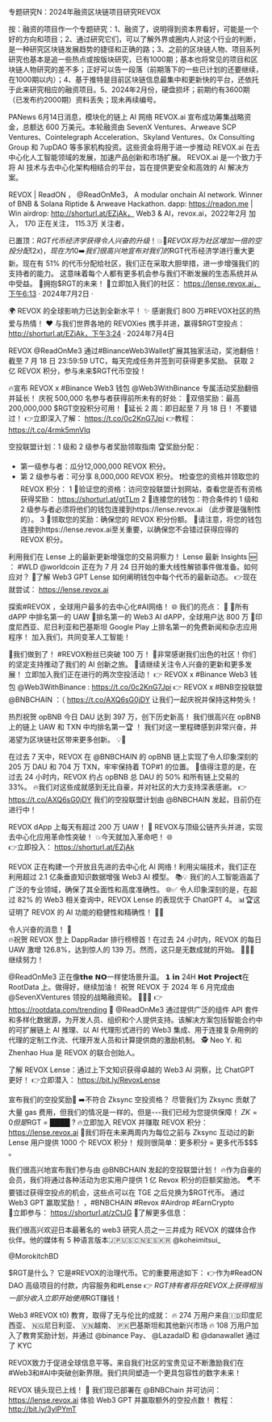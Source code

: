 专题研究N：2024年融资区块链项目研究REVOX 

按：融资的项目作一个专题研究：1、融资了，说明得到资本界看好，可能是一个好的方向和项目；2、通过研究它们，可以了解外界或圈内人对这个行业的判断，是一种研究区块链发展趋势的捷径和正确的路；3、之前的区块链人物、项目系列研究也基本是追一些热点或按版块研究，已有1000期；基本也将常见的项目和区块链人物研究的差不多；正好可以告一段落（前期落下的一些已计划的还要继续，在1000期以内）；4、基于推特是目前区块链信息最集中和更新快的平台，还依托于此来研究相应的融资项目。5、2024年2月份，硬盘损坏；前期约有3600期（已发布约2000期）资料丢失；现未再续编号。

PANews 6月14日消息，模块化的链上 AI 网络 REVOX.ai 宣布成功筹集战略资金，总额达 600 万美元。本轮融资由 SevenX Ventures、Arweave SCP Ventures、Cointelegraph Acceleration、Skyland Ventures、0x Consulting Group 和 7upDAO 等多家机构投资。这些资金将用于进一步推动 REVOX.ai 在去中心化人工智能领域的发展，加速产品创新和市场扩展。
REVOX.ai 是一个致力于将 AI 技术与去中心化架构相结合的平台，旨在提供更安全和高效的 AI 解决方案。

REVOX | ReadON
，
@ReadOnMe3，
A modular onchain AI network. Winner of BNB & Solana Riptide & Arweave Hackathon. dapp: https://readon.me | Win airdrop: http://shorturl.at/EZjAk，
Web3 & AI，revox.ai，2022年2月 加入，
170 正在关注，
115.3万 关注者，


已置顶：$RGT 代币经济学获得令人兴奋的升级！ 💥
🔹 REVOX 将为社区增加一倍的空投分配(2x) ，现在为 10%！ 🔹
➡️我们很高兴地宣布对我们的$RGT代币经济学进行重大更新。现在有 51% 的代币分配给社区，我们正在采取大胆举措，进一步增强我们的支持者的能力。
这意味着每个人都有更多机会参与我们不断发展的生态系统并从中受益。
🌹拥抱$RGT的未来！
🏃立即加入我们的社区： https://lense.revox.ai，下午6:13 · 2024年7月2日
·

🌍 REVOX 的全球影响力已达到全新水平！ ✨
感谢我们 800 万#REVOX社区的热爱与热情！ ❤️
与我们世界各地的 REVOXies 携手并进，赢得$RGT空投点： http://shorturl.at/EZjAk，下午3:24 · 2024年7月4日

REVOX 
@ReadOnMe3
通过#BinanceWeb3Wallet扩展其独家活动，奖池翻倍！
截至 7 月 18 日 23:59:59 UTC，每天完成任务并签到可获得更多奖励。
获取 2 亿 REVOX 积分，参与未来$RGT代币空投！

🔥宣布 REVOX x #Binance Web3 钱包
@Web3WithBinance
专属活动奖励翻倍并延长！
庆祝 500,000 名参与者获得前所未有的好处：
🔹双倍奖励：最高 200,000,000 $RGT空投积分可用！
🔹延长 2 周：即日起至 7 月 18 日！
不要错过！
👉立即深入了解： https://t.co/0c2KnG7Jpi
👉教程： https://t.co/4rmk5mnVIq

空投联盟计划：1 级和 2 级参与者奖励领取指南
🏆奖励分配：
- 第一级参与者：瓜分12,000,000 REVOX 积分。
- 第 2 级参与者：可分享 8,000,000 REVOX 积分。
❗️检查您的资格并领取您的 REVOX 积分：
1 ⃣验证您的资格：访问空投联盟计划网站，查看您是否有资格获得奖励： https://shorturl.at/gtTLm
2 ⃣连接您的钱包：符合条件的 1 级和 2 级参与者必须将他们的钱包连接到https://lense.revox.ai （此步骤是强制性的）。
3 ⃣领取您的奖励：确保您的 REVOX 积分份额。
🔴请注意，将您的钱包连接到https://lense.revox.ai至关重要，以确保您不会错过获得应得的 REVOX 积分。

利用我们在 Lense 上的最新更新增强您的交易洞察力！
Lense 最新 Insights 🆕 ： #WLD 
@worldcoin
正在为 7 月 24 日开始的重大线性解锁事件做准备。如何应对？
👀了解 Web3 GPT Lense 如何阐明钱包中每个代币的最新动态。
👉现在就尝试： https://lense.revox.ai

探索#REVOX ，全球用户最多的去中心化#AI网络！ 🌐
我们的亮点： 🌟
🥇所有 dAPP 中排名第一的 UAW
🥇排名第一的 Web3 AI dAPP，全球用户达 800 万
🥇印度尼西亚、尼日利亚和巴基斯坦 Google Play 上排名第一的免费新闻和杂志应用程序！
加入我们，共同变革人工智能！

🎉我们做到了！ #REVOX粉丝已突破 100 万！
🚀非常感谢我们出色的社区！你们的坚定支持推动了我们的 AI 创新之旅。
🌟请继续关注令人兴奋的更新和更多发展！
立即加入我们正在进行的两次空投活动！
👉 REVOX x #Binance Web3 钱包
@Web3WithBinance
 : https://t.co/0c2KnG7Jpi
👉 REVOX x #BNB空投联盟
@BNBCHAIN
 ：（ https://t.co/AXQ6sG0jDY
让我们一起庆祝并保持这种势头！

热烈祝贺 opBNB 今日 DAU 达到 397 万，创下历史新高！
我们很高兴在 opBNB 上的链上 UAW 和 TXN 中均排名第一🏆 ！
我们对这一里程碑感到非常兴奋，并渴望为区块链社区带来更多创新。 💡🤝

在过去 7 天中，REVOX 在
@BNBCHAIN
的 opBNB 链上实现了令人印象深刻的 205 万 DAU 和 704 万 TXN，牢牢保持着 TOP#1 的位置。
🎉值得注意的是，在过去 24 小时内，REVOX 约占 opBNB 总 DAU 的 50% 和所有链上交易的 33%。
🔥我们对这些成就感到无比自豪，并对社区的大力支持深表感谢。
👉https://t.co/AXQ6sG0jDY
我们的空投联盟计划由
@BNBCHAIN
发起，目前仍在进行中！

REVOX dApp 上每天有超过 200 万 UAW！
🚀 REVOX与顶级公链齐头并进，实现去中心化应用革命性突破！
💥今天就加入革命吧！ 🌐  
👉立即投入： https://shorturl.at/EZjAk  

 REVOX 正在构建一个开放且先进的去中心化 AI 网络！利用尖端技术，我们正在利用超过 2.1 亿条垂直知识数据增强 Web3 AI 模型。 📚💡
我们的人工智能涵盖了广泛的专业领域，确保了其全面性和高度准确性。 🌐✅
令人印象深刻的是，在超过 82% 的 Web3 相关查询中，REVOX Lense 的表现优于 ChatGPT 4。 📊🏆这证明了 REVOX 的 AI 功能的稳健性和精确性！ 🤖💪 

令人兴奋的消息！ 🚀  
🔥祝贺 REVOX 登上 DappRadar 排行榜榜首！在过去 24 小时内，REVOX 的每日 UAW 激增 126.8%，达到惊人的 139 万。然而，这只是无数成就的开始。 👊👊👊
继续努力！ 

@ReadOnMe3
正在像𝘁𝗵𝗲 𝗡𝗢一样使场景升温。 𝟭 𝗶𝗻 24H 𝗛𝗼𝘁 𝗣𝗿𝗼𝗷𝗲𝗰𝘁在 RootData 上。做得好，继续加油！
祝贺 REVOX 于 2024 年 6 月完成由
@SevenXVentures
领投的战略融资轮。 🎉🎉🎉
👉 https://rootdata.com/trending
💪
@ReadOnMe3
通过提供广泛的组件 API 套件和多样化数据源，为开发人员、组织和个人提供支持。该解决方案包括智能合约中的可扩展链上 AI 推理、以 AI 代理形式进行的 Web3 集成、用于连接复杂用例的代理的定制工作流、代理开发人员和计算提供商的激励机制。
🕵️ Neo Y. 和 Zhenhao Hua 是 REVOX 的联合创始人。

了解 REVOX Lense：通过上下文知识获得卓越​​的 Web3 AI 洞察，比 ChatGPT 更好！
👉立即潜入： https://bit.ly/RevoxLense

宣布我们的空投奖励🚀
➡️不符合 Zksync 空投资格？
尽管我们为 Zksync 贡献了大量 gas 费用，但我们的情况是一样的。但是---我们已经为您提供保障！ $ZK =0 但是$RGT = ████ ?
🔥立即加入 REVOX 并赚取 REVOX 积分： https://lense.revox.ai
🎁我们将在未来两周内为每位之前与 Zksync 互动过的新 Lense 用户提供 1000 个 REVOX 积分！
规则很简单：更多积分 = 更多代币$$$ 。

我们很高兴地宣布我们参与由
@BNBCHAIN
发起的空投联盟计划！
🔥作为自豪的会员，我们将通过各种活动为忠实用户提供 1 亿 Revox 积分的巨额奖励池。
🪂不要错过获得空投点的机会，这些点可以在 TGE 之后兑换为$RGT代币。
通过 Web3 GPT 赢取奖励！
，#BNBCHAIN #Revox #Airdrop #EarnCrypto  
🔗立即参与： https://shorturl.at/zCtJG
📖了解更多信息：

我们很高兴欢迎日本最著名的 web3 研究人员之一三井成为 REVOX 的媒体合作伙伴。他的媒体有 5 种语言版本🇯🇵🇺🇸🇨🇳🇪🇸🇰🇷 
@koheimitsui_
  
@MorokitchBD

$RGT是什么？
它是#REVOX的治理代币。它的重要用途如下：
👉作为#ReadON DAO 高级项目的付款，内容服务和#Lense
👉 $RGT 持有者将在 REVOX 上获得相当一部分收入
立即开始使用$RGT赚钱！

Web3 #REVOX t0) 教育，取得了无与伦比的成就：
🔥 274 万用户来自🇮🇩印度尼西亚、 🇳🇬尼日利亚、 🇻🇳越南、 🇵🇰巴基斯坦和其他新兴市场
🔥 108 万用户加入了教育奖励计划，并通过
@binance
 Pay、 
@LazadaID
和
@danawallet
通过了 KYC

REVOX致力于促进全球信息平等。来自我们社区的宝贵见证不断激励我们在#Web3和#AI中突破创新界限。我们共同塑造一个更具包容性的数字未来！ 

REVOX 镜头现已上线！ 🎉
我们现已部署在
@BNBChain
并可访问： https://lense.revox.ai
体验 Web3 GPT 并赢取额外的空投点数！
教程： http://bit.ly/3ylPYmT

